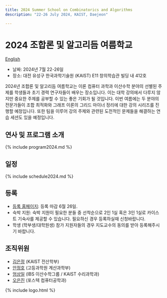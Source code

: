 ```yaml
---
title: 2024 Summer School on Combinatorics and Algorithms
description: "22-26 July 2024, KAIST, Daejeon"

--- 
```

# 2024 조합론 및 알고리듬 여름학교

[English](/2024/en/)

- 날짜: 2024년 7월 22-26일
- 장소: 대전 유성구 한국과학기술원 (KAIST) E11 창의학습관 빌딩 내 412호
  
2024년 조합론 및 알고리듬 여름학교는 이론 컴퓨터 과학과 이산수학 분야의 선별된 주제를 학생들과 초기 경력 연구자들이 배우는 장소입니다. 이는 대학 강의에서 다루지 않지만 중요한 주제를 공부할 수 있는 좋은 기회가 될 것입니다. 이번 여름에는 두 분야의 전문가들이 조합 최적화와 그래프 이론의 그리드 마이너 정리에 대한 강의 시리즈를 진행할 예정입니다. 또한 팀을 이루어 강의 주제와 관련된 도전적인 문제들을 해결하는 연습 세션도 있을 예정입니다.


연사 및 프로그램 소개
---------------------
{% include program2024.md %}
  
일정 
---------------------  
{% include schedule2024.md %}

등록
--------------------- 
- [등록 홈페이지](https://indico.ibs.re.kr/e/combialgo): 등록 마감 6월 26일. 
- 숙박 지원: 숙박 지원이 필요한 분들 중 선착순으로 2인 1실 혹은 3인 1실로 카이스트 기숙사를 제공할 수 있습니다. 필요하신 경우 등록하실때 신청바랍니다. 
- 학생 (학부생/대학원생) 참가 지원자들의 경우 지도교수의 동의를 받아 등록해주시기 바랍니다. 


## 조직위원

- [김은정](https://www.lamsade.dauphine.fr/~kim/) (KAIST 전산학부)
- [안정호](https://www.junghoahn.com) (고등과학원 계산과학부)
- [엄상일](https://dimag.ibs.re.kr/home/sangil/) (IBS 이산수학그룹 / KAIST 수리과학과)
- [오은진](https://sites.google.com/view/eunjinoh/) (포스텍 컴퓨터공학과)

{% include logo.html %}


